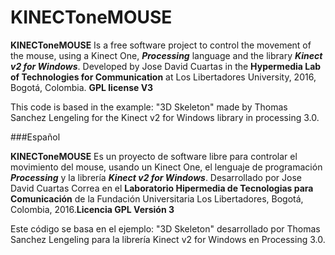 # KINECToneMOUSE

__KINECToneMOUSE__ Is a free software project to control the movement of the mouse, using a Kinect One, ___Processing___ language and the library ___Kinect v2 for Windows___. Developed by Jose David Cuartas in the __Hypermedia Lab of Technologies for Communication__ at Los Libertadores University, 2016, Bogotá, Colombia. __GPL license V3__

This code is based in the example: "3D Skeleton" made by Thomas Sanchez Lengeling for the Kinect v2 for Windows library in processing 3.0.

###Español

__KINECToneMOUSE__ Es un proyecto de software libre para controlar el movimiento del mouse, usando un Kinect One, el lenguaje de programación ___Processing___ y la librería ___Kinect v2 for Windows___. Desarrollado por Jose David Cuartas Correa en el __Laboratorio Hipermedia de Tecnologias para Comunicación__ de la Fundación Universitaria Los Libertadores, Bogotá, Colombia, 2016.__Licencia GPL Versión 3__ 

Este código se basa en el ejemplo: "3D Skeleton" desarrollado por Thomas Sanchez Lengeling para la librería Kinect v2 for Windows en Processing 3.0.
